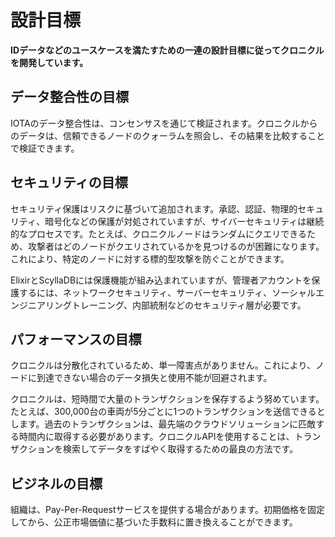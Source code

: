# 設計目標
<!-- # Design goals -->

**IDデータなどのユースケースを満たすための一連の設計目標に従ってクロニクルを開発しています。**
<!-- **We develop Chronicle according to a set of design goals that allow it to fulfill use cases such as identity data.** -->

## データ整合性の目標
<!-- ## Data integrity goals -->

IOTAのデータ整合性は、コンセンサスを通じて検証されます。クロニクルからのデータは、信頼できるノードのクォーラムを照会し、その結果を比較することで検証できます。
<!-- Data integrity in IOTA is verified through consensus. Data from Chronicle can be verified by querying a quorum of trusted nodes then comparing their results. -->

## セキュリティの目標
<!-- ## Security goals -->

セキュリティ保護はリスクに基づいて追加されます。承認、認証、物理的セキュリティ、暗号化などの保護が対処されていますが、サイバーセキュリティは継続的なプロセスです。たとえば、クロニクルノードはランダムにクエリできるため、攻撃者はどのノードがクエリされているかを見つけるのが困難になります。これにより、特定のノードに対する標的型攻撃を防ぐことができます。
<!-- Security protections are added based on risk. Protections such as authorization, authentication, physical security, and encryption have been addressed, but cybersecurity is an ongoing process. For example, Chronicle nodes can be queried randomly so attackers would have a difficult time discovering which nodes are being queried. This helps to prevent targeted attacks on specific nodes. -->

ElixirとScyllaDBには保護機能が組み込まれていますが、管理者アカウントを保護するには、ネットワークセキュリティ、サーバーセキュリティ、ソーシャルエンジニアリングトレーニング、内部統制などのセキュリティ層が必要です。
<!-- Elixir and ScyllaDB have built-in protection, but securing the administrator accounts requires layers of security, including network security, server security, social engineering training, and internal controls. -->

## パフォーマンスの目標
<!-- ## Performance goals -->

クロニクルは分散化されているため、単一障害点がありません。これにより、ノードに到達できない場合のデータ損失と使用不能が回避されます。
<!-- Chronicle is distributed so it has no single point of failure. This avoids data loss and unavailability in case a node is not reachable. -->

クロニクルは、短時間で大量のトランザクションを保存するよう努めています。たとえば、300,000台の車両が5分ごとに1つのトランザクションを送信できるとします。過去のトランザクションは、最先端のクラウドソリューションに匹敵する時間内に取得する必要があります。クロニクルAPIを使用することは、トランザクションを検索してデータをすばやく取得するための最良の方法です。
<!-- Chronicle strives to save a large number of transactions in a short time frame.  For example, suppose 300,000 vehicles can send one transaction every 5 minutes. -->
<!-- Past transactions should be retrieved within a time comparable to state of the art cloud solutions. Using the Chronicle API is the best way to search for transactions and retrieve data quickly. -->

## ビジネルの目標
<!-- ## Business goals -->

組織は、Pay-Per-Requestサービスを提供する場合があります。初期価格を固定してから、公正市場価値に基づいた手数料に置き換えることができます。
<!-- Organizations may offer a pay-per-request service. The initial price can be fixed then replaced by a fee based on fair market value. -->
